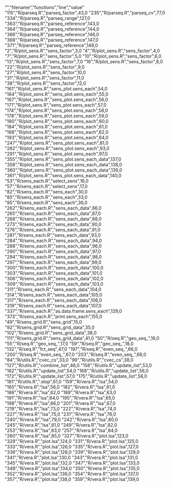 "","filename","functions","line","value"
"115","R/parseq.R","parseq_factor",43,0
"235","R/parseq.R","parseq_cv",77,0
"334","R/parseq.R","parseq_range",127,0
"363","R/parseq.R","parseq_reference",143,0
"364","R/parseq.R","parseq_reference",144,0
"366","R/parseq.R","parseq_reference",146,0
"368","R/parseq.R","parseq_reference",147,0
"371","R/parseq.R","parseq_reference",149,0
"2","R/plot_sens.R","sens_factor",3,0
"4","R/plot_sens.R","sens_factor",4,0
"7","R/plot_sens.R","sens_factor",5,0
"10","R/plot_sens.R","sens_factor",6,0
"13","R/plot_sens.R","sens_factor",7,0
"16","R/plot_sens.R","sens_factor",8,0
"22","R/plot_sens.R","sens_factor",9,0
"27","R/plot_sens.R","sens_factor",10,0
"31","R/plot_sens.R","sens_factor",11,0
"38","R/plot_sens.R","sens_factor",12,0
"161","R/plot_sens.R","sens_plot.sens_each",54,0
"164","R/plot_sens.R","sens_plot.sens_each",55,0
"167","R/plot_sens.R","sens_plot.sens_each",56,0
"171","R/plot_sens.R","sens_plot.sens_each",57,0
"174","R/plot_sens.R","sens_plot.sens_each",58,0
"178","R/plot_sens.R","sens_plot.sens_each",59,0
"180","R/plot_sens.R","sens_plot.sens_each",60,0
"184","R/plot_sens.R","sens_plot.sens_each",61,0
"188","R/plot_sens.R","sens_plot.sens_each",62,0
"193","R/plot_sens.R","sens_plot.sens_each",64,0
"247","R/plot_sens.R","sens_plot.sens_each",81,0
"282","R/plot_sens.R","sens_plot.sens_each",93,0
"291","R/plot_sens.R","sens_plot.sens_each",97,0
"355","R/plot_sens.R","sens_plot.sens_each_data",137,0
"358","R/plot_sens.R","sens_plot.sens_each_data",138,0
"360","R/plot_sens.R","sens_plot.sens_each_data",139,0
"361","R/plot_sens.R","sens_plot.sens_each_data",140,0
"53","R/sens_each.R","select_sens",16,0
"57","R/sens_each.R","select_sens",17,0
"82","R/sens_each.R","sens_each",30,0
"85","R/sens_each.R","sens_each",33,0
"95","R/sens_each.R","sens_each",36,0
"262","R/sens_each.R","sens_each_data",86,0
"265","R/sens_each.R","sens_each_data",87,0
"268","R/sens_each.R","sens_each_data",88,0
"273","R/sens_each.R","sens_each_data",90,0
"276","R/sens_each.R","sens_each_data",91,0
"281","R/sens_each.R","sens_each_data",93,0
"284","R/sens_each.R","sens_each_data",94,0
"288","R/sens_each.R","sens_each_data",96,0
"290","R/sens_each.R","sens_each_data",97,0
"294","R/sens_each.R","sens_each_data",98,0
"297","R/sens_each.R","sens_each_data",99,0
"300","R/sens_each.R","sens_each_data",100,0
"303","R/sens_each.R","sens_each_data",101,0
"306","R/sens_each.R","sens_each_data",102,0
"309","R/sens_each.R","sens_each_data",103,0
"311","R/sens_each.R","sens_each_data",104,0
"314","R/sens_each.R","sens_each_data",105,0
"317","R/sens_each.R","sens_each_data",106,0
"319","R/sens_each.R","sens_each_data",107,0
"337","R/sens_each.R","as.data.frame.sens_each",129,0
"373","R/sens_each.R","print.sens_each",155,0
"49","R/sens_grid.R","sens_grid",15,0
"92","R/sens_grid.R","sens_grid_data",35,0
"102","R/sens_grid.R","sens_grid_data",38,0
"111","R/sens_grid.R","sens_grid_data",41,0
"50","R/seq.R","geo_seq_",16,0
"55","R/seq.R","geo_seq_",17,0
"59","R/seq.R","geo_seq_",18,0
"132","R/seq.R","fct_seq",47,0
"197","R/seq.R","even_seq_",66,0
"200","R/seq.R","even_seq_",67,0
"203","R/seq.R","even_seq_",68,0
"84","R/utils.R","cvec_cs",33,0
"99","R/utils.R","cvec_cs",38,0
"127","R/utils.R","combine_list",46,0
"158","R/utils.R","update_list",53,0
"162","R/utils.R","update_list",54,0
"168","R/utils.R","update_list",56,0
"172","R/utils.R","update_list",57,0
"175","R/utils.R","update_list",58,0
"181","R/utils.R",".stop",61,0
"159","R/vera.R","lsa",54,0
"165","R/vera.R","lsa",56,0
"182","R/vera.R","lsa",61,0
"186","R/vera.R","lsa",62,0
"189","R/vera.R","lsa",63,0
"191","R/vera.R","lsa",64,0
"195","R/vera.R","lsa",65,0
"198","R/vera.R","lsa",66,0
"201","R/vera.R","lsa",67,0
"219","R/vera.R","lsa",73,0
"222","R/vera.R","lsa",74,0
"227","R/vera.R","lsa",75,0
"231","R/vera.R","lsa",76,0
"240","R/vera.R","lsa",79,0
"242","R/vera.R","lsa",80,0
"245","R/vera.R","lsa",81,0
"249","R/vera.R","lsa",82,0
"253","R/vera.R","lsa",83,0
"257","R/vera.R","lsa",84,0
"260","R/vera.R","lsa",85,0
"327","R/vera.R","plot.lsa",123,0
"329","R/vera.R","plot.lsa",124,0
"331","R/vera.R","plot.lsa",125,0
"333","R/vera.R","plot.lsa",126,0
"335","R/vera.R","plot.lsa",127,0
"336","R/vera.R","plot.lsa",128,0
"339","R/vera.R","plot.lsa",129,0
"341","R/vera.R","plot.lsa",130,0
"343","R/vera.R","plot.lsa",131,0
"345","R/vera.R","plot.lsa",132,0
"347","R/vera.R","plot.lsa",133,0
"348","R/vera.R","plot.lsa",134,0
"350","R/vera.R","plot.lsa",135,0
"352","R/vera.R","plot.lsa",136,0
"354","R/vera.R","plot.lsa",137,0
"357","R/vera.R","plot.lsa",138,0
"359","R/vera.R","plot.lsa",139,0
